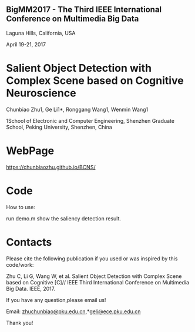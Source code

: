 ## BigMM2017 - The Third IEEE International Conference on Multimedia Big Data

Laguna Hills, California, USA  

April 19-21, 2017

Salient Object Detection with Complex Scene based on Cognitive Neuroscience
===================================

Chunbiao Zhu1, Ge Li1*, Ronggang Wang1, Wenmin Wang1

1School of Electronic and Computer Engineering, Shenzhen Graduate School, Peking University, Shenzhen, China

WebPage
===================================
 https://chunbiaozhu.github.io/BCNS/
 
 Code
 ===================================
How to use:

run demo.m show the saliency detection result.

Contacts
================
Please cite the following publication if you used or was inspired by this code/work:

Zhu C, Li G, Wang W, et al. Salient Object Detection with Complex Scene based on Cognitive [C]// IEEE Third International Conference on Multimedia Big Data. IEEE, 2017. 

If you have any question,please email us!

Email: zhuchunbiao@pku.edu.cn,*geli@ece.pku.edu.cn

Thank you!
